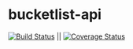 # bucketlist-api

[![Build Status](https://travis-ci.org/sarahmbaka/bucketlist-api.svg?branch=develop)](https://travis-ci.org/sarahmbaka/bucketlist-api)  ||  [![Coverage Status](https://coveralls.io/repos/github/sarahmbaka/bucketlist-api/badge.svg?branch=develop)](https://coveralls.io/github/sarahmbaka/bucketlist-api?branch=develop)
